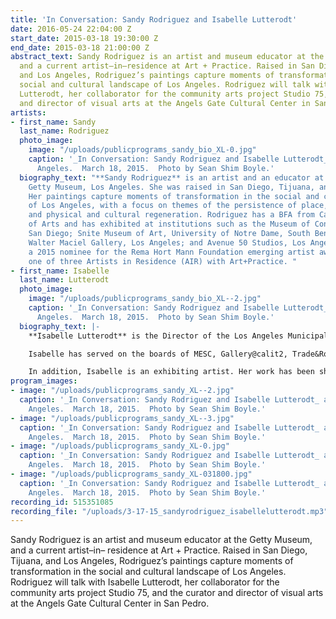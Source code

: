 ```yaml
---
title: 'In Conversation: Sandy Rodriguez and Isabelle Lutterodt'
date: 2016-05-24 22:04:00 Z
start_date: 2015-03-18 19:30:00 Z
end_date: 2015-03-18 21:00:00 Z
abstract_text: Sandy Rodriguez is an artist and museum educator at the Getty Museum,
  and a current artist–in–residence at Art + Practice. Raised in San Diego, Tijuana,
  and Los Angeles, Rodriguez’s paintings capture moments of transformation in the
  social and cultural landscape of Los Angeles. Rodriguez will talk with Isabelle
  Lutterodt, her collaborator for the community arts project Studio 75, and the curator
  and director of visual arts at the Angels Gate Cultural Center in San Pedro.
artists:
- first_name: Sandy
  last_name: Rodriguez
  photo_image:
    image: "/uploads/publicprograms_sandy_bio_XL-0.jpg"
    caption: '_In Conversation: Sandy Rodriguez and Isabelle Lutterodt_ at Art + Practice.  Los
      Angeles.  March 18, 2015.  Photo by Sean Shim Boyle.'
  biography_text: "**Sandy Rodriguez** is an artist and an educator at the J. Paul
    Getty Museum, Los Angeles. She was raised in San Diego, Tijuana, and Los Angeles.
    Her paintings capture moments of transformation in the social and cultural landscape
    of Los Angeles, with a focus on themes of the persistence of place, activism,
    and physical and cultural regeneration. Rodriguez has a BFA from California Institute
    of Arts and has exhibited at institutions such as the Museum of Contemporary Art
    San Diego; Snite Museum of Art, University of Notre Dame, South Bend, Indiana;
    Walter Maciel Gallery, Los Angeles; and Avenue 50 Studios, Los Angeles. She is
    a 2015 nominee for the Rema Hort Mann Foundation emerging artist award and was
    one of three Artists in Residence (AIR) with Art+Practice. "
- first_name: Isabelle
  last_name: Lutterodt
  photo_image:
    image: "/uploads/publicprograms_sandy_bio_XL--2.jpg"
    caption: '_In Conversation: Sandy Rodriguez and Isabelle Lutterodt_ at Art + Practice.  Los
      Angeles.  March 18, 2015.  Photo by Sean Shim Boyle.'
  biography_text: |-
    **Isabelle Lutterodt** is the Director of the Los Angeles Municipal Art Gallery and Barnsdall Art Park for the City of Los Angeles, Department of Cultural Affairs. She formerly served as the Director of Visual Arts at Angels Gate Cultural Center in San Pedro, where she curated for the gallery and oversaw a studio artist program. She holds an MFA in Photography from California Institute of Arts, Valencia, CA and an MA in Art Museum and Gallery Studies from the University of Leicester, Leicester, UK. Prior to moving to the UK, she curated as part of the collective M.U.L.E. exhibitions throughout the Los Angeles area focused on cultural and community based issues. In addition to curating Isabelle has worked with organizations in Europe, New York, Washington D.C. and Los Angeles developing programming that supports arts education. Organizations include: the Getty Museum, Maryland Parks and Recreation, the Fresh Air Fund, the CalArts Community Arts Partnership (CAP), Marlborough School in Los Angeles.

    Isabelle has served on the boards of MESC, Gallery@calit2, Trade&Row, Side Street Projects; advisory boards of Pasadena High School's Visual Art and Design Academy and East Los Angeles Animation; and the exhibition council for Center for the Arts, Eagle Rock. Most recently, she has served as a panelist on the California Community Foundation fellowships and the Long Beach Arts Council fellowships.

    In addition, Isabelle is an exhibiting artist. Her work has been shown at the New Walk Museum, UK, California African American Museum, Kellogg University Art Gallery at Cal Poly Pomona, and forthcoming at the University of Redlands. Her photographs have been published in _Nueva Luz Photographic Journal_, _Saturday Morning, Sunday Night_, ed. by Deborah Willis and _25 Under 25: Up-and-coming American Photographers_.
program_images:
- image: "/uploads/publicprograms_sandy_XL--2.jpg"
  caption: '_In Conversation: Sandy Rodriguez and Isabelle Lutterodt_ at Art + Practice.  Los
    Angeles.  March 18, 2015.  Photo by Sean Shim Boyle.'
- image: "/uploads/publicprograms_sandy_XL--3.jpg"
  caption: '_In Conversation: Sandy Rodriguez and Isabelle Lutterodt_ at Art + Practice.  Los
    Angeles.  March 18, 2015.  Photo by Sean Shim Boyle.'
- image: "/uploads/publicprograms_sandy_XL-0.jpg"
  caption: '_In Conversation: Sandy Rodriguez and Isabelle Lutterodt_ at Art + Practice.  Los
    Angeles.  March 18, 2015.  Photo by Sean Shim Boyle.'
- image: "/uploads/publicprograms_sandy_XL-031800.jpg"
  caption: '_In Conversation: Sandy Rodriguez and Isabelle Lutterodt_ at Art + Practice.  Los
    Angeles.  March 18, 2015.  Photo by Sean Shim Boyle.'
recording_id: 515351085
recording_file: "/uploads/3-17-15_sandyrodriguez_isabellelutterodt.mp3"
---
```


Sandy Rodriguez is an artist and museum educator at the Getty Museum, and a current artist–in– residence at Art + Practice. Raised in San Diego, Tijuana, and Los Angeles, Rodriguez’s paintings capture moments of transformation in the social and cultural landscape of Los Angeles. Rodriguez will talk with Isabelle Lutterodt, her collaborator for the community arts project Studio 75, and the curator and director of visual arts at the Angels Gate Cultural Center in San Pedro.